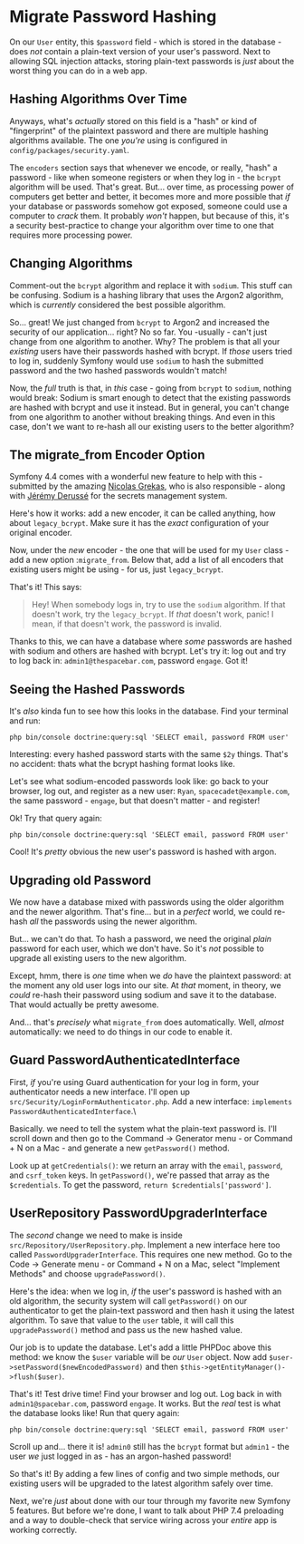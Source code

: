 # Migrate Password Hashing

On our `User` entity, this `$password` field - which is stored in the database -
does *not* contain a plain-text version of your user's password. Next to allowing
SQL injection attacks, storing plain-text passwords is *just* about the worst thing
you can do in a web app.

## Hashing Algorithms Over Time

Anyways, what's *actually* stored on this field is a "hash" or kind of "fingerprint"
of the plaintext password and there are multiple hashing algorithms available.
The one *you're* using is configured in `config/packages/security.yaml`.

The `encoders` section says that whenever we encode, or really, "hash" a password -
like when someone registers or when they log in - the `bcrypt` algorithm will be
used. That's great. But... over time, as processing power of computers get better
and better, it becomes more and more possible that *if* your database or passwords
somehow got exposed, someone could use a computer to *crack* them. It probably
*won't* happen, but because of this, it's a security best-practice to change your
algorithm over time to one that requires more processing power.

## Changing Algorithms

Comment-out the `bcrypt` algorithm and replace it with `sodium`. This stuff can
be confusing. Sodium is a hashing library that uses the Argon2 algorithm, which
is *currently* considered the best possible algorithm.

So... great! We just changed from `bcrypt` to Argon2 and increased the security
of our application... right? No so far. You -usually - can't just change from
one algorithm to another. Why? The problem is that all your *existing* users have
their passwords hashed with bcrypt. If *those* users tried to log in, suddenly
Symfony would use `sodium` to hash the submitted password and the two hashed
passwords wouldn't match!

Now, the *full* truth is that, in *this* case - going from `bcrypt` to `sodium`,
nothing would break: Sodium is smart enough to detect that the existing passwords
are hashed with bcrypt and use it instead. But in general, you can't change from
one algorithm to another without breaking things. And even in this case, don't
we want to re-hash all our existing users to the better algorithm?

## The migrate_from Encoder Option

Symfony 4.4 comes with a wonderful new feature to help with this - submitted by
the amazing [Nicolas Grekas](https://github.com/nicolas-grekas), who is also
responsible - along with [Jérémy Derussé](https://github.com/jderusse)
for the secrets management system.

Here's how it works: add a new encoder, it can be called anything, how about
`legacy_bcrypt`. Make sure it has the *exact* configuration of your original
encoder.

Now, under the *new* encoder - the one that will be used for my `User` class -
add a new option :`migrate_from`. Below that, add a list of all encoders that
existing users might be using - for us, just `legacy_bcrypt`.

That's it! This says:

> Hey! When somebody logs in, try to use the `sodium` algorithm. If that doesn't
> work, try the `legacy_bcrypt`. If *that* doesn't work, panic! I mean, if that
> doesn't work, the password is invalid.

Thanks to this, we can have a database where *some* passwords are hashed with
sodium and others are hashed with bcrypt. Let's try it: log out and try to log
back in: `admin1@thespacebar.com`, password `engage`. Got it!

## Seeing the Hashed Passwords

It's *also* kinda fun to see how this looks in the database. Find your terminal
and run:

```terminal
php bin/console doctrine:query:sql 'SELECT email, password FROM user'
```

Interesting: every hashed password starts with the same `$2y` things. That's no
accident: thats what the bcrypt hashing format looks like.

Let's see what sodium-encoded passwords look like: go back to your browser, log
out, and register as a new user: `Ryan`, `spacecadet@example.com`, the same
password - `engage`, but that doesn't matter - and register!

Ok! Try that query again:

```terminal-silent
php bin/console doctrine:query:sql 'SELECT email, password FROM user'
```

Cool! It's *pretty* obvious the new user's password is hashed with argon.

## Upgrading old Password

We now have a database mixed with passwords using the older algorithm and the
newer algorithm. That's fine... but in a *perfect* world, we could re-hash *all*
the passwords using the newer algorithm.

But... we can't do that. To hash a password, we need the original *plain* password
for each user, which we don't have. So it's *not* possible to upgrade all
existing users to the new algorithm.

Except, hmm, there is *one* time when we *do* have the plaintext password: at
the moment any old user logs into our site. At *that* moment, in theory, we
*could* re-hash their password using sodium and save it to the database. That
would actually be pretty awesome.

And... that's *precisely* what  `migrate_from` does automatically. Well, *almost*
automatically: we need to do things in our code to enable it.

## Guard PasswordAuthenticatedInterface

First, *if* you're using Guard authentication for your log in form, your
authenticator needs a new interface. I'll open up
`src/Security/LoginFormAuthenticator.php`. Add a new interface:
`implements PasswordAuthenticatedInterface`.\

Basically. we need to tell the system what the plain-text password is. I'll scroll
down and then go to the Command -> Generator menu - or Command + N on a Mac - and
generate a new `getPassword()` method.

Look up at `getCredentials()`: we return an array with the `email`, `password`,
and `csrf_token` keys. In `getPassword()`, we're passed that array as the
`$credentials`. To get the password, `return $credentials['password']`.

## UserRepository PasswordUpgraderInterface

The *second* change we need to make is inside `src/Repository/UserRepository.php`.
Implement a new interface here too called `PasswordUpgraderInterface`. This
requires one new method. Go to the Code -> Generate menu - or Command + N on a Mac,
select "Implement Methods" and choose `upgradePassword()`.

Here's the idea: when we log in, *if* the user's password is hashed with an old
algorithm, the security system will call `getPassword()` on our authenticator
to get the plain-text password and then hash it using the latest algorithm.
To save that value to the `user` table, it will call this `upgradePassword()`
method and pass us the new hashed value.

Our job is to update the database. Let's add a little PHPDoc above this method:
we know the `$user` variable will be *our* `User` object. Now add
`$user->setPassword($newEncodedPassword)` and then
`$this->getEntityManager()->flush($user)`.

That's it! Test drive time! Find your browser and log out. Log back in with
`admin1@spacebar.com`, password `engage`. It works. But the *real* test is what
the database looks like! Run that query again:

```terminal-silent
php bin/console doctrine:query:sql 'SELECT email, password FROM user'
```

Scroll up and... there it is! `admin0` still has the `bcrypt` format but `admin1` -
the user *we* just logged in as - has an argon-hashed password!

So that's it! By adding a few lines of config and two simple methods, our existing
users will be upgraded to the latest algorithm safely over time.

Next, we're *just* about done with our tour through my favorite new Symfony 5
features. But before we're done, I want to talk about PHP 7.4 preloading and
a way to double-check that service wiring across your *entire* app is working
correctly.

